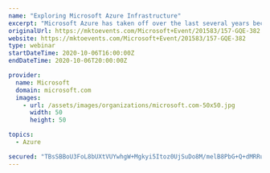 ```yaml
---
name: "Exploring Microsoft Azure Infrastructure"
excerpt: "Microsoft Azure has taken off over the last several years because of its scalability, efficiencies, reduced costs, and security solutions for your business. Join this session to map out unique ways to modernize your applications and IT infrastructure."
originalUrl: https://mktoevents.com/Microsoft+Event/201583/157-GQE-382
website: https://mktoevents.com/Microsoft+Event/201583/157-GQE-382
type: webinar
startDateTime: 2020-10-06T16:00:00Z
endDateTime: 2020-10-06T20:00:00Z

provider:
  name: Microsoft
  domain: microsoft.com
  images:
    - url: /assets/images/organizations/microsoft.com-50x50.jpg
      width: 50
      height: 50

topics:
  - Azure

secured: "TBsSBBoU3FoL8bUXtVUYwhgW+Mgkyi5Itoz0UjSuDo8M/melB8PbG+Q+dMRRurCKyOMfmoOg3ancorOsWyEdaz4KGYj/LJm5XYucKNirHzNwa7MP8jShfLRdiniPZJ8Q/KvJyrbvs7U/qFAP+YrBCIRDZfgrUSRtZzGyuFi/x4FmGgQXG6r+bebGkzrqfqNaoWWumatk3yJ25IMjPT5IilsBKjC4h+Od219n0KSyQsQ3VZOOdHWx2HBuH2CyQWPdy1re+NAjJ2tekgYJ/vLUGImkzB5MegdG4BhlImDROBy8gVNgRukz1ODZtL3qPayOmkK90UALkW9HHYmIcCdlVrw5USUGfhyCm2dWkTtyaUE=;up3nEGC1qMdn4WfmJyqJmA=="
---
```


